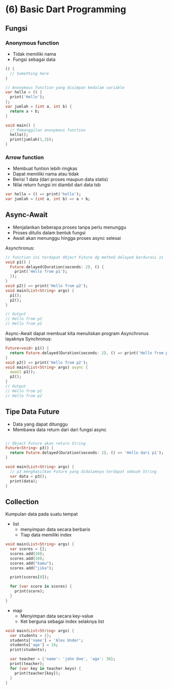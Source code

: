 # (6) Basic Dart Programming

## Fungsi

### Anonymous function

- Tidak memiliki nama
- Fungsi sebagai data

```dart
() {
  // Something here
}
```

```dart
// Anonymous function yang disimpan kedalam variable
var hello = () {
  print('Hello');
};
var jumlah = (int a, int b) {
  return a + b;
}

void main() {
  // Pemanggilan anonymous function
  hello();
  print(jumlah(1,3));
}
```

### Arrow function

- Membuat funtion lebih ringkas
- Dapat memiliki nama atau tidak
- Berisi 1 data (dari proses maupun data statis)
- Nilai return fungsi ini diambil dari data tsb

```dart
var hello = () => print('hello');
var jumlah = (int a, int b) => a + b;
```

## Async-Await

- Menjalankan beberapa proses tanpa perlu menunggu
- Proses ditulis dalam bentuk fungsi
- Await akan menunggu hingga proses async selesai

Asynchronus:

```dart
// function ini terdapat Object Future dg method delayed berdurasi 1s
void p1() {
  Future.delayed(Duration(seconds: 2), () {
    print('Hello from p1');
  });
}
void p2() => print('Hello from p2');
void main(List<String> args) {
  p1();
  p2();
}

// Output
// Hello from p2
// Hello from p1
```

Async-Await dapat  membuat kita menuliskan program Asynchronus layaknya Synchronus:

```dart
Future<void> p1() {
  return Future.delayed(Duration(seconds: 2), () => print('Hello from p1'));
}
void p2() => print('Hello from p2');
void main(List<String> args) async {
  await p1();
  p2();
}
// Output
// Hello from p1
// Hello from p2
```

## Tipe Data Future

- Data yang dapat ditunggu
- Membawa data return dari dari fungsi async

```dart

// Object Future akan return String
Future<String> p3() {
  return Future.delayed(Duration(seconds: 2), () => 'Hello dari p1');
}

void main(List<String> args) {
  // p3 menghasilkan Future yang didalamnya terdapat sebuah String
  var data = p3();
  print(data);
}
```

## Collection

Kumpulan data pada suatu tempat

- list
  - menyimpan data secara berbaris
  - Tiap data memiliki index

```dart
void main(List<String> args) {
  var scores = [];
  scores.add(10);
  scores.add(10);
  scores.add("kamu");
  scores.add("jika");

  print(scores[0]);

  for (var score in scores) {
    print(score);
  }
}
```

- map
  - Menyimpan data secara key-value
  - Ket berguna sebagai index selaknya list

```dart
void main(List<String> args) {
  var students = {};
  students['name'] = 'Alex Under';
  students['age'] = 16;
  print(students);

  var teacher = {'name': 'john Doe', 'age': 30};
  print(teacher);
  for (var key in teacher.keys) {
    print(teacher[key]);
  }
}
```
